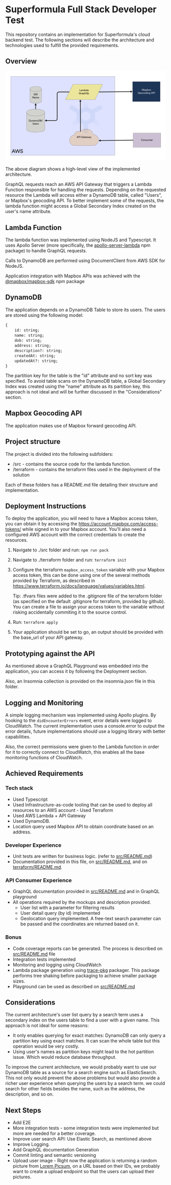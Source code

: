 # Superformula Full Stack Developer Test

This repository contains an implementation for Superformula's cloud backend test. The following sections will describe the architecture and technologies used to fulfill the provided requirements.

## Overview

![Overview](./overview.png)

The above diagram shows a high-level view of the implemented architecture.

GraphQL requests reach an AWS API Gateway that triggers a Lambda Function responsible for handling the requests. Depending on the requested resource the Lambda will access either a DynamoDB table, called "Users", or Mapbox's geocoding API. To better implement some of the requests, the lambda function might access a Global Secondary Index created on the user's name attribute.

## Lambda Function

The lambda function was implemented using NodeJS and Typescript. It uses Apollo Server (more specifically, the [apollo-server-lambda](https://www.npmjs.com/package/@landingexp/apollo-server-lambda) npm package) to handle GraphQL requests.

Calls to DynamoDB are performed using DocumentClient from AWS SDK for NodeJS.

Application integration with Mapbox APIs was achieved with the [@mapbox/mapbox-sdk](https://www.npmjs.com/package/@mapbox/mapbox-sdk) npm package

## DynamoDB

The application depends on a DynamoDB Table to store its users. The users are stored using the following model:

```
{
    id: string;
	name: string;
	dob: string;
	address: string;
	description?: string;
	createdAt: string;
	updatedAt?: string;
}
```

The partition key for the table is the "id" attribute and no sort key was specified. To avoid table scans on the DynamoDB table, a Global Secondary Index was created using the "name" attribute as its partition key, this approach is not ideal and will be further discussed in the "Considerations" section.

## Mapbox Geocoding API

The application makes use of Mapbox forward geocoding API.

## Project structure

The project is divided into the following subfolders:

- /src - contains the source code for the lambda function.
- /terraform - contains the terraform files used in the deployment of the solution

Each of these folders has a README.md file detailing their structure and implementation.

## Deployment Instructions

To deploy the application, you will need to have a Mapbox access token, you can obtain it by accessing the https://account.mapbox.com/access-tokens/ while signed in to your Mapbox account. You'll also need a configured AWS account with the correct credentials to create the resources.

1. Navigate to ./src folder and run: `npm run pack`
2. Navigate to ./terraform folder and run: `terraform init`
3. Configure the terraform `mapbox_access_token` variable with your Mapbox access token, this can be done using one of the several methods provided by Terraform, as described in https://www.terraform.io/docs/language/values/variables.html.

   Tip: .tfvars files were added to the .gitignore file of the terraform folder (as specified on the default .gitignore for terraform, provided by github). You can create a file to assign your access token to the variable without risking accidentally commiting it to the source control.

4. Run: `terraform apply`
5. Your application should be set to go, an output should be provided with the base_url of your API gateway.

## Prototyping against the API

As mentioned above a GraphQL Playground was embedded into the application, you can access it by following the Deployment section.

Also, an Insomnia collection is provided on the insomnia.json file in this folder.

## Logging and Monitoring

A simple logging mechanism was implemented using Apollo plugins. By hooking to the `didEncounterErrors` event, error details were logged to CloudWatch.
The current implementation uses a console.error to output the error details, future implementations should use a logging library with better capabilities.

Also, the correct permissions were given to the Lambda function in order for it to correctly connect to CloudWatch, this enables all the base monitoring functions of CloudWatch.

## Achieved Requirements

### Tech stack

- Used Typescript
- Used Infrastructure-as-code tooling that can be used to deploy all resources to an AWS account - Used Terraform
- Used AWS Lambda + API Gateway
- Used DynamoDB.
- Location query used Mapbox API to obtain coordinate based on an address.

### Developer Experience

- Unit tests are written for business logic. (refer to [src/README.md](./src/README.md))
- Documentation provided in this file, on [src/README.md](./src/README.md), and on [terraform/README.md](./terraform/README.md).

### API Consumer Experience

- GraphQL documentation provided in [src/README.md](./src/README.md) and in GraphQL playground
- All operations required by the mockups and description provided.
  - User list with a parameter for filtering results
  - User detail query (by id) implemented
  - Geolocation query implemented. A free-text search parameter can be passed and the coordinates are returned based on it.

### Bonus

- Code coverage reports can be generated. The process is described on [src/README.md](./src/README.md) file
- Integration tests implemented
- Monitoring and logging using CloudWatch
- Lambda package generation using [trace-pkg](https://www.npmjs.com/package/trace-pkg) packager. This package performs tree shaking before packaging to achieve smaller package sizes.
- Playground can be used as described on [src/README.md](./src/README.md)

## Considerations

The current architecture's user list query by a search term uses a secondary index on the users table to find a user with a given name. This approach is not ideal for some reasons:

- It only enables querying for exact matches: DynamoDB can only query a partition key using exact matches. It can scan the whole table but this operation would be very costly.
- Using user's names as partition keys might lead to the hot partition issue. Which would reduce database throughput.

To improve the current architecture, we would probably want to use our DynamoDB table as a source for a search engine such as ElasticSearch. This not only would prevent the above problems but would also provide a richer user experience when querying the users by a search term. we could search for other fields besides the name, such as the address, the description, and so on.

## Next Steps

- Add E2E
- More integration tests - some integration tests were implemented but more are needed for a better coverage.
- Improve user search API: Use Elastic Search, as mentioned above
- Improve Logging.
- Add GraphQL documentation Generation
- Commit linting and semantic versioning
- Upload user image - Right now the application is returning a random picture from [Lorem Picsum](https://picsum.photos/), on a URL based on their IDs, we probably want to create a upload endpoint so that the users can upload their pictures.

